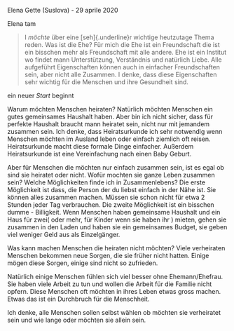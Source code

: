 Elena Gette (Suslova) - 29 aprile 2020

Elena tam

> I *möchte* über eine [seh]{.underline}r wichtige heutzutage Thema
> reden. Was ist die Ehe? Für mich die Ehe ist ein Freundschaft die ist
> ein bisschen mehr als Freundschaft mit alle andere. Ehe ist ein
> Institut wo findet mann Unterstützung, Verständnis und natürlich
> Liebe. Alle aufgeführt Eigenschaften können auch in einfacher
> Freundschaften sein, aber nicht alle Zusammen. I denke, dass diese
> Eigenschaften sehr wichtig für die Menschen und ihre Gesundheit sind.

ein neuer *Start* beginnt

Warum möchten Menschen heiraten? Natürlich möchten Menschen ein gutes
gemeinsames Haushalt haben. Aber bin ich nicht sicher, dass für perfekte
Haushalt braucht mann heiratet sein, nicht nur mit jemandem zusammen
sein. Ich denke, dass Heiratsurkunde ich sehr notwendig wenn Menschen
möchten im Ausland leben oder einfach ziemlich oft reisen.
Heiratsurkunde macht diese formale Dinge einfacher. Außerdem
Heiratsurkunde ist eine Vereinfachung nach einen Baby Geburt.

Aber für Menschen die möchten nur einfach zusammen sein, ist es egal ob
sind sie heiratet oder nicht. Wofür mochten sie ganze Leben zusammen
sein? Welche Möglichkeiten finde ich in Zusammenlebens? Die erste
Möglichkeit ist dass, die Person der du liebst einfach in der Nähe ist.
Sie können alles zusammen machen. Müssen sie schon nicht für etwa 2
Stunden jeder Tag verbrauchen. Die zweite Möglichkeit ist ein bisschen
dumme - Billigkeit. Wenn Menschen haben gemeinsame Haushalt und ein Haus
für zwei( oder mehr, für Kinder wenn sie haben ihr ) mieten, gehen sie
zusammen in den Laden und haben sie ein gemeinsames Budget, sie geben
viel weniger Geld aus als Einzelgänger.

Was kann machen Menschen die heiraten nicht möchten? Viele verheiraten
Menschen bekommen neue Sorgen, die sie früher nicht hatten. Einige mögen
diese Sorgen, einige sind nicht so zufrieden.

Natürlich einige Menschen fühlen sich viel besser ohne Ehemann/Ehefrau.
Sie haben viele Arbeit zu tun und wollen die Arbeit für die Familie
nicht opfern. Diese Menschen oft möchten in ihres Leben etwas gross
machen. Etwas das ist ein Durchbruch für die Menschheit.

Ich denke, alle Menschen sollen selbst wählen ob möchten sie verheiratet
sein und wie lange oder möchten sie allein sein.
